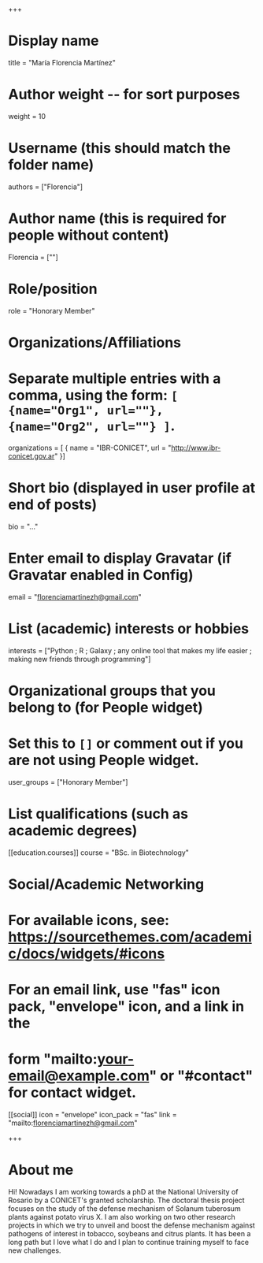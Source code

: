 +++
# Display name
title = "María Florencia Martínez"

# Author weight -- for sort purposes
weight = 10

# Username (this should match the folder name)
authors = ["Florencia"]

# Author name (this is required for people without content)
Florencia = [""]

# Role/position
role = "Honorary Member"

# Organizations/Affiliations
#   Separate multiple entries with a comma, using the form: `[ {name="Org1", url=""}, {name="Org2", url=""} ]`.
organizations = [ { name = "IBR-CONICET", url = "http://www.ibr-conicet.gov.ar" }]

# Short bio (displayed in user profile at end of posts)
bio = "..."

# Enter email to display Gravatar (if Gravatar enabled in Config)
email = "florenciamartinezh@gmail.com"

# List (academic) interests or hobbies
interests = ["Python ; R ; Galaxy ; any online tool that makes my life easier ; making new friends through programming"]

# Organizational groups that you belong to (for People widget)
#   Set this to `[]` or comment out if you are not using People widget.
user_groups = ["Honorary Member"]

# List qualifications (such as academic degrees)
[[education.courses]]
  course = "BSc. in Biotechnology"



# Social/Academic Networking
# For available icons, see: https://sourcethemes.com/academic/docs/widgets/#icons
#   For an email link, use "fas" icon pack, "envelope" icon, and a link in the
#   form "mailto:your-email@example.com" or "#contact" for contact widget.

[[social]]
  icon = "envelope"
  icon_pack = "fas"
  link = "mailto:florenciamartinezh@gmail.com"

+++

# About me 

Hi! Nowadays I am working towards a phD at the National University of Rosario by a CONICET's  granted scholarship. The doctoral thesis project focuses on the study of the defense mechanism of Solanum tuberosum plants against potato virus X. I am also working on two other research projects in which we try to unveil and boost the defense mechanism against pathogens of interest in tobacco, soybeans and citrus plants. It has been a long path but I love what I do and I plan to continue training myself to face new challenges.